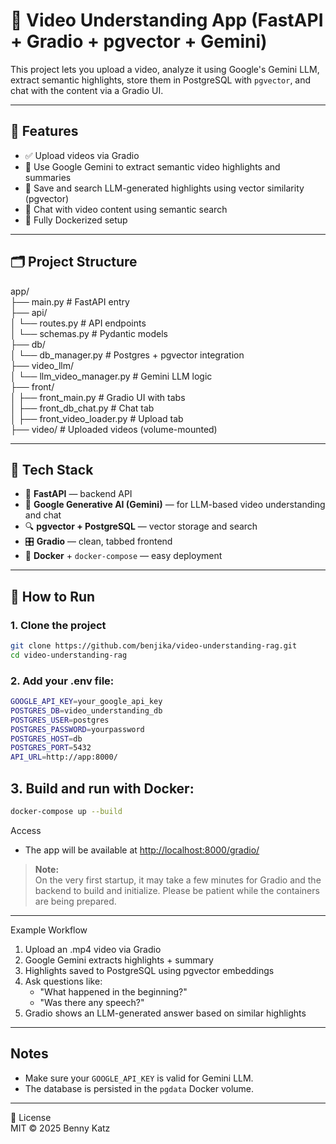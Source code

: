 # 🎥 Video Understanding App (FastAPI + Gradio + pgvector + Gemini)

This project lets you upload a video, analyze it using Google's Gemini LLM, extract semantic highlights, store them in PostgreSQL with `pgvector`, and chat with the content via a Gradio UI.

---

## 🚀 Features

- ✅ Upload videos via Gradio
- 🤖 Use Google Gemini to extract semantic video highlights and summaries
- 🧠 Save and search LLM-generated highlights using vector similarity (pgvector)
- 💬 Chat with video content using semantic search
- 🐳 Fully Dockerized setup

---

## 🗂️ Project Structure

app/  
├── main.py # FastAPI entry  
├── api/  
│ └── routes.py # API endpoints  
│ └── schemas.py # Pydantic models  
├── db/  
│ └── db_manager.py # Postgres + pgvector integration  
├── video_llm/  
│ └── llm_video_manager.py # Gemini LLM logic  
├── front/  
│ ├── front_main.py # Gradio UI with tabs  
│ ├── front_db_chat.py # Chat tab  
│ ├── front_video_loader.py # Upload tab  
├── video/ # Uploaded videos (volume-mounted)  


---

## 🧰 Tech Stack

- 🧬 **FastAPI** — backend API
- 🤖 **Google Generative AI (Gemini)** — for LLM-based video understanding and chat
- 🔍 **pgvector + PostgreSQL** — vector storage and search
- 🎛 **Gradio** — clean, tabbed frontend
- 🐳 **Docker** + `docker-compose` — easy deployment

---

## 🧪 How to Run

### 1. Clone the project

```bash
git clone https://github.com/benjika/video-understanding-rag.git
cd video-understanding-rag
```

### 2. Add your .env file:

```bash
GOOGLE_API_KEY=your_google_api_key
POSTGRES_DB=video_understanding_db
POSTGRES_USER=postgres
POSTGRES_PASSWORD=yourpassword
POSTGRES_HOST=db
POSTGRES_PORT=5432
API_URL=http://app:8000/
```

## 3. Build and run with Docker:
```bash
docker-compose up --build
```

Access  
- The app will be available at [http://localhost:8000/gradio/](http://localhost:8000/gradio/)
> **Note:**  
> On the very first startup, it may take a few minutes for Gradio and the backend to build and initialize. Please be patient while the containers are being prepared.

---

Example Workflow  
1. Upload an .mp4 video via Gradio  
2. Google Gemini extracts highlights + summary  
3. Highlights saved to PostgreSQL using pgvector embeddings  
4. Ask questions like:  
    - "What happened in the beginning?"  
    - "Was there any speech?"  
5. Gradio shows an LLM-generated answer based on similar highlights  

---

## Notes

- Make sure your `GOOGLE_API_KEY` is valid for Gemini LLM.
- The database is persisted in the `pgdata` Docker volume.

---

📜 License  
MIT © 2025 Benny Katz